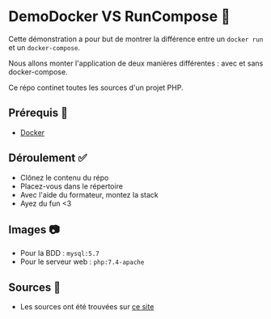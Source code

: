# DemoDocker VS RunCompose 🐋

Cette démonstration a pour but de montrer la différence entre un `docker run` et un `docker-compose`.

Nous allons monter l'application de deux manières différentes : avec et sans docker-compose.

Ce répo continet toutes les sources d'un projet PHP.


## Prérequis 🛞

- [Docker](https://docs.docker.com/get-docker/)

## Déroulement ✅

- Clônez le contenu du répo
- Placez-vous dans le répertoire
- Avec l'aide du formateur, montez la stack
- Ayez du fun <3

## Images 📷

- Pour la BDD : `mysql:5.7`
- Pour le serveur web : `php:7.4-apache`

## Sources 🌊

- Les sources ont été trouvées sur [ce site](https://devopssec.fr/article/gerez-vos-conteneurs-docker-compose#begin-article-section)